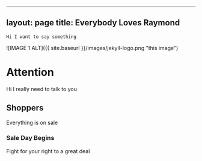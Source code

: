  ---
layout: page
title: Everybody Loves Raymond
---
    Hi I want to say something  
![IMAGE 1 ALT]({{ site.baseurl }}/images/jekyll-logo.png "this image")

# Attention
Hi I really need to talk to you
## Shoppers
Everything is on sale
### Sale Day Begins
Fight for your right to a great deal
